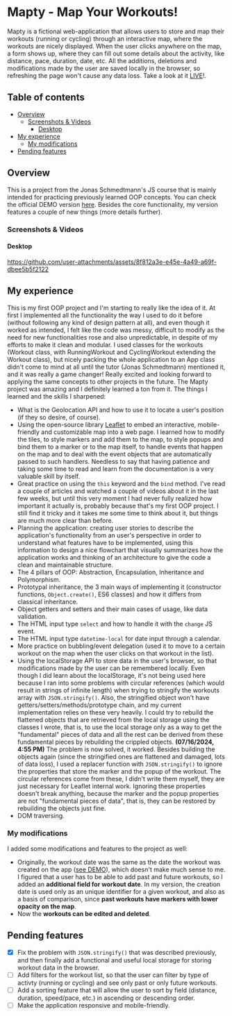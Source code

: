# Mapty - Map Your Workouts!

Mapty is a fictional web-application that allows users to store and map their workouts (running or cycling) through an interactive map, where the workouts are nicely displayed. When the user clicks anywhere on the map, a form shows up, where they can fill out some details about the activity, like distance, pace, duration, date, etc. All the additions, deletions and modifications made by the user are saved locally in the browser, so refreshing the page won't cause any data loss. Take a look at it [LIVE](https://oczywsziysya-mapty.netlify.app)!.

## Table of contents

- [Overview](#overview)
    - [Screenshots & Videos](#screenshots--videos)
        - [Desktop](#desktop)
- [My experience](#my-experience)
    - [My modifications](#my-modifications)
- [Pending features](#pending-features)

## Overview

This is a project from the Jonas Schmedtmann's JS course that is mainly intended for practicing previously learned OOP concepts. You can check the official DEMO version [here](https://mapty.netlify.app). Besides the core functionality, my version features a couple of new things (more details further).

### Screenshots & Videos

#### Desktop
https://github.com/user-attachments/assets/8f812a3e-e45e-4a49-a69f-dbee5b5f2122

## My experience

This is my first OOP project and I'm starting to really like the idea of it. At first I implemented all the functionality the way I used to do it before (without following any kind of design pattern at all), and even though it worked as intended, I felt like the code was messy, difficult to modify as the need for new functionalities rose and also unpredictable, in despite of my efforts to make it clean and modular. I used classes for the workouts (Workout class, with RunningWorkout and CyclingWorkout extending the Workout class), but nicely packing the whole application to an App class didn't come to mind at all until the tutor (Jonas Schmedtmann) mentioned it, and it was really a game changer! Really excited and looking forward to applying the same concepts to other projects in the future. The Mapty project was amazing and I definitely learned a ton from it. The things I learned and the skills I sharpened:

- What is the Geolocation API and how to use it to locate a user's position (if they so desire, of course).
- Using the open-source library [Leaflet](https://leafletjs.com/index.html) to embed an interactive, mobile-friendly and customizable map into a web page. I learned how to modify the tiles, to style markers and add them to the map, to style popups and bind them to a marker or to the map itself, to handle events that happen on the map and to deal with the event objects that are automatically passed to such handlers. Needless to say that having patience and taking some time to read and learn from the documentation is a very valuable skill by itself.
- Great practice on using the `this` keyword and the `bind` method. I've read a couple of articles and watched a couple of videos about it in the last few weeks, but until this very moment I had never fully realized how important it actually is, probably because that's my first OOP project. I still find it tricky and it takes me some time to think about it, but things are much more clear than before.
- Planning the application: creating user stories to describe the application's functionality from an user's perspective in order to understand what features have to be implemented, using this information to design a nice flowchart that visually summarizes how the application works and thinking of an architecture to give the code a clean and maintainable structure.
- The 4 pillars of OOP: Abstraction, Encapsulation, Inheritance and Polymorphism.
- Prototypal inheritance, the 3 main ways of implementing it (constructor functions, `Object.create()`, ES6 classes) and how it differs from classical inheritance.
- Object getters and setters and their main cases of usage, like data validation.
- The HTML input type `select` and how to handle it with the `change` JS event.
- The HTML input type `datetime-local` for date input through a calendar.
- More practice on bubbling/event delegation (used it to move to a certain workout on the map when the user clicks on that workout in the list).
- Using the localStorage API to store data in the user's browser, so that modifications made by the user can be remembered locally. Even though I did learn about the localStorage, it's not being used here because I ran into some problems with circular references (which would result in strings of infinite length) when trying to stringify the workouts array with `JSON.stringify()`. Also, the stringified object won't have getters/setters/methods/prototype chain, and my current implementation relies on these very heavily. I could try to rebuild the flattened objects that are retrieved from the local storage using the classes I wrote, that is, to use the local storage only as a way to get the "fundamental" pieces of data and all the rest can be derived from these fundamental pieces by rebuilding the crippled objects.
**(07/16/2024, 4:55 PM)** The problem is now solved, it worked. Besides building the objects again (since the stringified ones are flattened and damaged, lots of data loss), I used a replacer function with `JSON.stringify()` to ignore the properties that store the marker and the popup of the workout. The circular references come from these, I didn't write them myself, they are just necessary for Leaflet internal work. Ignoring these properties doesn't break anything, because the marker and the popup properties are not "fundamental pieces of data", that is, they can be restored by rebuilding the objects just fine.
- DOM traversing.

### My modifications

I added some modifications and features to the project as well:

- Originally, the workout date was the same as the date the workout was created on the app ([see DEMO](https://mapty.netlify.app)), which doesn't make much sense to me. I figured that a user has to be able to add past and future workouts, so I added an **additional field for workout date**. In my version, the creation date is used only as an unique identifier for a given workout, and also as a basis of comparison, since **past workouts have markers with lower opacity on the map**.
- Now the **workouts can be edited and deleted**.

## Pending features

- [x] Fix the problem with `JSON.stringify()` that was described previously, and then finally add a functional and useful local storage for storing workout data in the browser.
- [ ] Add filters for the workout list, so that the user can filter by type of activty (running or cycling) and see only past or only future workouts.
- [ ] Add a sorting feature that will allow the user to sort by field (distance, duration, speed/pace, etc.) in ascending or descending order.
- [ ] Make the application responsive and mobile-friendly.
